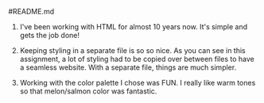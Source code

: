 #README.md

1. I've been working with HTML for almost 10 years now. It's simple and gets the job done!

2. Keeping styling in a separate file is so so nice. As you can see in this assignment, a lot of styling had to be copied over between files to have a seamless website. With a separate file, things are much simpler.

3. Working with the color palette I chose was FUN. I really like warm tones so that melon/salmon color was fantastic.
